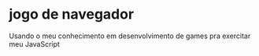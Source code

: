 # jogo de navegador
 
Usando o meu conhecimento em desenvolvimento de games pra exercitar meu JavaScript
